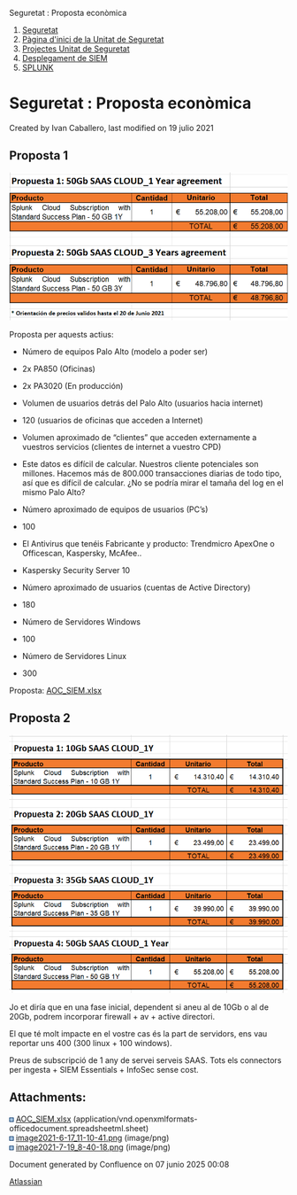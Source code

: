 Seguretat : Proposta econòmica  

1.  [Seguretat](index.md)
2.  [Pàgina d'inici de la Unitat de Seguretat](15368362.md)
3.  [Projectes Unitat de Seguretat](Projectes-Unitat-de-Seguretat_41517821.md)
4.  [Desplegament de SIEM](Desplegament-de-SIEM_41520158.md)
5.  [SPLUNK](SPLUNK_41523625.md)

Seguretat : Proposta econòmica
==============================

Created by Ivan Caballero, last modified on 19 julio 2021

Proposta 1
----------

![](attachments/41523629/41523631.png)

  

Proposta per aquests actius:

*   Número de equipos Palo Alto (modelo a poder ser)

*   2x PA850 (Oficinas)
*   2x PA3020 (En producción)

*   Volumen de usuarios detrás del Palo Alto (usuarios hacia internet)

*   120 (usuarios de oficinas que acceden a Internet)

*   Volumen aproximado de “clientes” que acceden externamente a vuestros servicios (clientes de internet a vuestro CPD)

*   Este datos es difícil de calcular. Nuestros cliente potenciales son millones. Hacemos más de 800.000 transacciones diarias de todo tipo, así que es difícil de calcular. ¿No se podría mirar el tamaña del log en el mismo Palo Alto?

*   Número aproximado de equipos de usuarios (PC’s)

*   100

*   El Antivirus que tenéis Fabricante y producto: Trendmicro ApexOne o Officescan, Kaspersky, McAfee..

*   Kaspersky Security Server 10

*   Número aproximado de usuarios (cuentas de Active Directory)

*   180

*   Número de Servidores Windows

*   100

*   Número de Servidores Linux

*   300

  

Proposta: [AOC\_SIEM.xlsx](attachments/41523629/41523630.xlsx)

  

Proposta 2
----------

  

![](attachments/41523629/41523863.png)

Jo et diría que en una fase inicial, dependent si aneu al de 10Gb o al de 20Gb, podrem incorporar firewall + av + active directori. 

El que té molt impacte en el vostre cas és la part de servidors, ens vau reportar uns 400 (300 linux + 100 windows). 

Preus de subscripció de 1 any de servei serveis SAAS. Tots els connectors per ingesta + SIEM Essentials + InfoSec sense cost.

Attachments:
------------

![](images/icons/bullet_blue.gif) [AOC\_SIEM.xlsx](attachments/41523629/41523630.xlsx) (application/vnd.openxmlformats-officedocument.spreadsheetml.sheet)  
![](images/icons/bullet_blue.gif) [image2021-6-17\_11-10-41.png](attachments/41523629/41523631.png) (image/png)  
![](images/icons/bullet_blue.gif) [image2021-7-19\_8-40-18.png](attachments/41523629/41523863.png) (image/png)  

Document generated by Confluence on 07 junio 2025 00:08

[Atlassian](http://www.atlassian.com/)